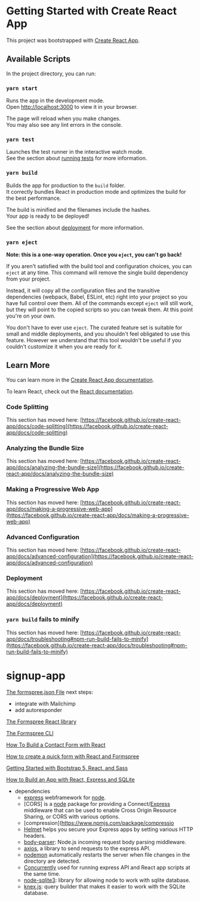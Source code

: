 # Getting Started with Create React App

This project was bootstrapped with [Create React App](https://github.com/facebook/create-react-app).

## Available Scripts

In the project directory, you can run:

### `yarn start`

Runs the app in the development mode.\
Open [http://localhost:3000](http://localhost:3000) to view it in your browser.

The page will reload when you make changes.\
You may also see any lint errors in the console.

### `yarn test`

Launches the test runner in the interactive watch mode.\
See the section about [running tests](https://facebook.github.io/create-react-app/docs/running-tests) for more information.

### `yarn build`

Builds the app for production to the `build` folder.\
It correctly bundles React in production mode and optimizes the build for the best performance.

The build is minified and the filenames include the hashes.\
Your app is ready to be deployed!

See the section about [deployment](https://facebook.github.io/create-react-app/docs/deployment) for more information.

### `yarn eject`

**Note: this is a one-way operation. Once you `eject`, you can't go back!**

If you aren't satisfied with the build tool and configuration choices, you can `eject` at any time. This command will remove the single build dependency from your project.

Instead, it will copy all the configuration files and the transitive dependencies (webpack, Babel, ESLint, etc) right into your project so you have full control over them. All of the commands except `eject` will still work, but they will point to the copied scripts so you can tweak them. At this point you're on your own.

You don't have to ever use `eject`. The curated feature set is suitable for small and middle deployments, and you shouldn't feel obligated to use this feature. However we understand that this tool wouldn't be useful if you couldn't customize it when you are ready for it.

## Learn More

You can learn more in the [Create React App documentation](https://facebook.github.io/create-react-app/docs/getting-started).

To learn React, check out the [React documentation](https://reactjs.org/).

### Code Splitting

This section has moved here: [https://facebook.github.io/create-react-app/docs/code-splitting](https://facebook.github.io/create-react-app/docs/code-splitting)

### Analyzing the Bundle Size

This section has moved here: [https://facebook.github.io/create-react-app/docs/analyzing-the-bundle-size](https://facebook.github.io/create-react-app/docs/analyzing-the-bundle-size)

### Making a Progressive Web App

This section has moved here: [https://facebook.github.io/create-react-app/docs/making-a-progressive-web-app](https://facebook.github.io/create-react-app/docs/making-a-progressive-web-app)

### Advanced Configuration

This section has moved here: [https://facebook.github.io/create-react-app/docs/advanced-configuration](https://facebook.github.io/create-react-app/docs/advanced-configuration)

### Deployment

This section has moved here: [https://facebook.github.io/create-react-app/docs/deployment](https://facebook.github.io/create-react-app/docs/deployment)

### `yarn build` fails to minify

This section has moved here: [https://facebook.github.io/create-react-app/docs/troubleshooting#npm-run-build-fails-to-minify](https://facebook.github.io/create-react-app/docs/troubleshooting#npm-run-build-fails-to-minify)
# signup-app


[The formspree.json File](https://help.formspree.io/hc/en-us/articles/360053906373)
next steps: 
- integrate with Mailchimp
- add autoresponder 

[The Formspree React library](https://help.formspree.io/hc/en-us/articles/360055613373-The-Formspree-React-library)

[The Formspree CLI](https://help.formspree.io/hc/en-us/articles/360053819114)

[How To Build a Contact Form with React](https://help.formspree.io/hc/en-us/articles/360053108134-How-To-Build-a-Contact-Form-with-React)

[How to create a quick form with React and Formspree](https://javascript.plainenglish.io/explainlikeim5-2-how-to-create-a-form-with-react-and-formspree-easy-5510947e6b88)

[Getting Started with Bootstrap 5, React, and Sass](https://designmodo.com/bootstrap-react-sass/)

[How to Build an App with React, Express and SQLite](https://blog.alexdevero.com/react-express-sqlite-app/)
- dependencies 
    - [express](https://www.npmjs.com/package/express) webframework for [node](https://nodejs.org/en/).
    - [CORS] is a [node](https://nodejs.org/en/) package for providing a Connect/[Express](https://www.npmjs.com/package/express) middleware that can be used to enable Cross Origin Resource Sharing, or CORS with various options.
    - [compression](https://www.npmjs.com/package/compressio
    - [Helmet](https://www.npmjs.com/package/helmet) helps you secure your Express apps by setting various HTTP headers.
    - [body-parser](https://www.npmjs.com/package/body-parser): Node.js incoming request body parsing middleware. 
    - [axios](https://www.npmjs.com/package/axios), a library to send requests to the express API.
    - [nodemon](https://www.npmjs.com/package/nodemon) automatically restarts the server when file changes in the directory are detected.
    - [Concurrently](https://www.npmjs.com/package/concurrently) used for running express API and React app scripts at the same time. 
    - [node-sqlite3](https://www.npmjs.com/package/sqlite3): library for allowing node to work with sqlite database.
    - [knex.js](https://www.npmjs.com/package/knex): query builder that makes it easier to work with the SQLite database.
